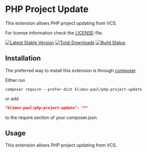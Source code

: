 PHP Project Update
==================

This extension allows PHP project updating from VCS.

For license information check the [LICENSE](LICENSE.md)-file.

[![Latest Stable Version](https://poser.pugx.org/illuminatech/override-build/v/stable.png)](https://packagist.org/packages/illuminatech/override-build)
[![Total Downloads](https://poser.pugx.org/illuminatech/override-build/downloads.png)](https://packagist.org/packages/illuminatech/override-build)
[![Build Status](https://travis-ci.org/illuminatech/override-build.svg?branch=master)](https://travis-ci.org/illuminatech/override-build)


Installation
------------

The preferred way to install this extension is through [composer](http://getcomposer.org/download/).

Either run

```
composer require --prefer-dist klimov-paul/php-project-update
```

or add

```json
"klimov-paul/php-project-update": "*"
```

to the require section of your composer.json.


Usage
-----

This extension allows PHP project updating from VCS.
